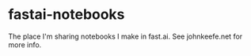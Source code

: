 # fastai-notebooks
The place I'm sharing notebooks I make in fast.ai. See johnkeefe.net for more info.
